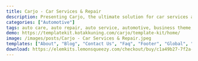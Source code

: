```yaml
---
title: Carjo - Car Services & Repair
description: Presenting Carjo, the ultimate solution for car services and repair websites. Unleash seamless design with our free Elementor template kit. Expertly crafted, this kit offers a range of customizable templates to effortlessly establish your online presence. Amplify your automotive services, showcase your repair expertise, and captivate your audience interactively. Carjo empowers you to design limitlessly, harnessing Elementor's user-friendly interface. Redefine your website today with Carjo, where modern design meets intuitive functionality. Embark on this journey of creativity and professionalism - get Carjo now.
categories: ["Automotive"]
tags: auto care, auto repair, auto service, automotive, business theme, car repair, car service, garage, maintenance, mechanic workshop, modern
demo: https://templatekit.kotakkuning.com/carjo/template-kit/home/
image: /images/posts/Carjo - Car Services & Repair.jpeg
templates: ["About", "Blog", "Contact Us", "Faq", "Footer", "Global", "Header", "Help Support", "Home", "Pricing Table", "Service Detail", "Services", "Single Post"]
download: https://elemkits.lemonsqueezy.com/checkout/buy/c1a49b27-7f2a-49ba-8d19-f0d92b527e88
---
```

